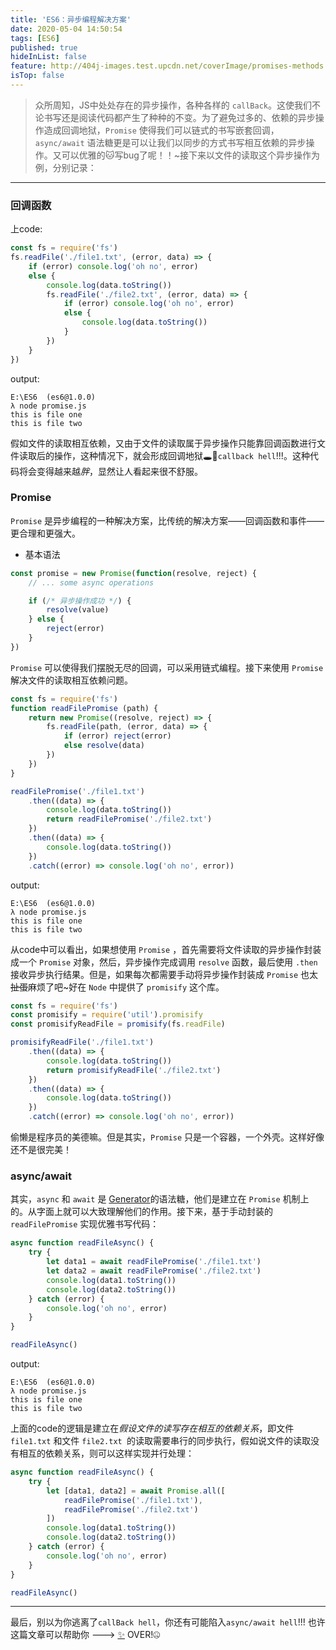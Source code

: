 ```yaml
---
title: 'ES6：异步编程解决方案'
date: 2020-05-04 14:50:54
tags: [ES6]
published: true
hideInList: false
feature: http://404j-images.test.upcdn.net/coverImage/promises-methods.png
isTop: false
---
```

> 众所周知，JS中处处存在的异步操作，各种各样的 `callBack`。这使我们不论书写还是阅读代码都产生了种种的不变。为了避免过多的、依赖的异步操作造成回调地狱，`Promise` 使得我们可以链式的书写嵌套回调，`async/await` 语法糖更是可以让我们以同步的方式书写相互依赖的异步操作。又可以优雅的🐱写bug了呢！！~接下来以文件的读取这个异步操作为例，分别记录：
---
### **回调函数**
上code:
```js
const fs = require('fs')
fs.readFile('./file1.txt', (error, data) => {
    if (error) console.log('oh no', error)
    else {
        console.log(data.toString())
        fs.readFile('./file2.txt', (error, data) => {
            if (error) console.log('oh no', error)
            else {
                console.log(data.toString())
            }
        })
    }
})
```
output:
```shell
E:\ES6  (es6@1.0.0)
λ node promise.js
this is file one
this is file two
```
假如文件的读取相互依赖，又由于文件的读取属于异步操作只能靠回调函数进行文件读取后的操作，这种情况下，就会形成回调地狱🕳👻`callback hell`!!!。这种代码将会变得越来越*胖*，显然让人看起来很不舒服。

### **Promise**
`Promise` 是异步编程的一种解决方案，比传统的解决方案——回调函数和事件——更合理和更强大。
-  基本语法
```js
const promise = new Promise(function(resolve, reject) {
    // ... some async operations

    if (/* 异步操作成功 */) {
        resolve(value)
    } else {
        reject(error)
    }
})
```
`Promise` 可以使得我们摆脱无尽的回调，可以采用链式编程。接下来使用 `Promise` 解决文件的读取相互依赖问题。
```js
const fs = require('fs')
function readFilePromise (path) {
    return new Promise((resolve, reject) => {
        fs.readFile(path, (error, data) => {
            if (error) reject(error)
            else resolve(data)
        })
    })
}

readFilePromise('./file1.txt')
    .then((data) => {
        console.log(data.toString())
        return readFilePromise('./file2.txt')
    })
    .then((data) => {
        console.log(data.toString())
    })
    .catch((error) => console.log('oh no', error))
```
output:
```shell
E:\ES6  (es6@1.0.0)
λ node promise.js
this is file one
this is file two
```
从code中可以看出，如果想使用 `Promise` ，首先需要将文件读取的异步操作封装成一个 `Promise` 对象，然后，异步操作完成调用 `resolve` 函数，最后使用 `.then` 接收异步执行结果。但是，如果每次都需要手动将异步操作封装成 `Promise` 也太~~扯蛋~~麻烦了吧~好在 `Node` 中提供了 `promisify` 这个库。
```js
const fs = require('fs')
const promisify = require('util').promisify
const promisifyReadFile = promisify(fs.readFile)

promisifyReadFile('./file1.txt')
    .then((data) => {
        console.log(data.toString())
        return promisifyReadFile('./file2.txt')
    })
    .then((data) => {
        console.log(data.toString())
    })
    .catch((error) => console.log('oh no', error))
```
偷懒是程序员的美德嘛。但是其实，`Promise` 只是一个容器，一个外壳。这样好像还不是很完美！

### **async/await**
其实，`async` 和 `await` 是 [Generator](https://es6.ruanyifeng.com/#docs/generator)的语法糖，他们是建立在 `Promise` 机制上的。从字面上就可以大致理解他们的作用。接下来，基于手动封装的 `readFilePromise` 实现优雅书写代码：
```js
async function readFileAsync() {
    try {
        let data1 = await readFilePromise('./file1.txt')
        let data2 = await readFilePromise('./file2.txt')
        console.log(data1.toString())
        console.log(data2.toString())
    } catch (error) {
        console.log('oh no', error)
    }
}

readFileAsync()
```
output:
```shell
E:\ES6  (es6@1.0.0)
λ node promise.js
this is file one
this is file two
```
上面的code的逻辑是建立在*假设文件的读写存在相互的依赖关系*，即文件 `file1.txt` 和文件 `file2.txt `的读取需要串行的同步执行，假如说文件的读取没有相互的依赖关系，则可以这样实现并行处理：
```js
async function readFileAsync() {
    try {
        let [data1, data2] = await Promise.all([
            readFilePromise('./file1.txt'),
            readFilePromise('./file2.txt')
        ])
        console.log(data1.toString())
        console.log(data2.toString())
    } catch (error) {
        console.log('oh no', error)
    }
}

readFileAsync()
```


---
最后，别以为你逃离了`callBack hell`，你还有可能陷入`async/await hell`!!! 也许这篇文章可以帮助你 ---> [✨](https://www.freecodecamp.org/news/avoiding-the-async-await-hell-c77a0fb71c4c/)
OVER!🤐